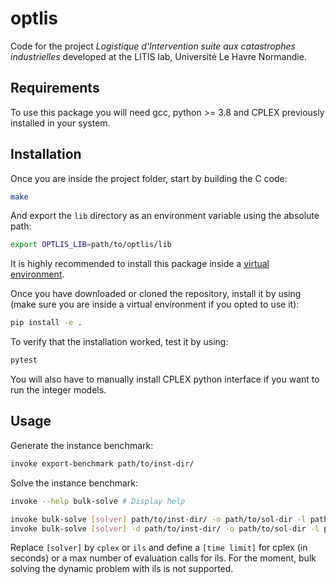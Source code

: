# optlis
Code for the project _Logistique d'Intervention suite aux catastrophes industrielles_
developed at the LITIS lab, Université Le Havre Normandie.

## Requirements
To use this package you will need gcc, python >= 3.8 and CPLEX previously installed in your system.

## Installation
Once you are inside the project folder, start by building the C code:

```bash
make
```

And export the `lib` directory as an environment variable using the absolute path:

```bash
export OPTLIS_LIB=path/to/optlis/lib
```

It is highly recommended to install this package inside a [virtual environment](https://www.geeksforgeeks.org/python-virtual-environment/).

Once you have downloaded or cloned the repository, install it by using (make sure you are inside a virtual environment if you opted to use it):

```bash
pip install -e .
```

To verify that the installation worked, test it by using:

```bash
pytest
```

You will also have to manually install CPLEX python interface if you want to run the integer models.

## Usage
Generate the instance benchmark:

```bash
invoke export-benchmark path/to/inst-dir/
```

Solve the instance benchmark:

```bash
invoke --help bulk-solve # Display help

invoke bulk-solve [solver] path/to/inst-dir/ -o path/to/sol-dir -l path/to/log-dir -t `[time limit]` # static problem
invoke bulk-solve [solver] -d path/to/inst-dir/ -o path/to/sol-dir -l path/to/log-dir -t `[evaluations]` # dynamic problem
```

Replace `[solver]` by `cplex` or `ils` and define a `[time limit]` for cplex (in seconds) or a max number of evaluation calls for ils.
For the moment, bulk solving the dynamic problem with ils is not supported.
